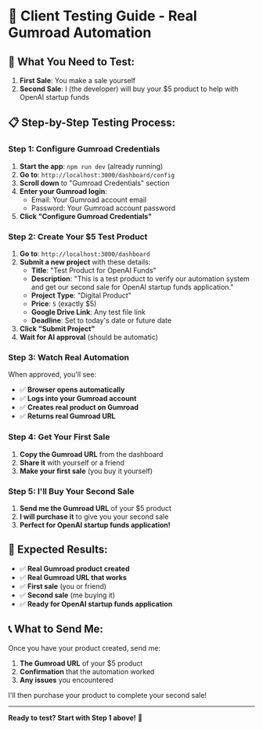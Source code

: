 # 🧪 Client Testing Guide - Real Gumroad Automation

## 🎯 What You Need to Test:

1. **First Sale**: You make a sale yourself
2. **Second Sale**: I (the developer) will buy your $5 product to help with OpenAI startup funds

## 📋 Step-by-Step Testing Process:

### **Step 1: Configure Gumroad Credentials**

1. **Start the app**: `npm run dev` (already running)
2. **Go to**: `http://localhost:3000/dashboard/config`
3. **Scroll down** to "Gumroad Credentials" section
4. **Enter your Gumroad login**:
   - Email: Your Gumroad account email
   - Password: Your Gumroad account password
5. **Click "Configure Gumroad Credentials"**

### **Step 2: Create Your $5 Test Product**

1. **Go to**: `http://localhost:3000/dashboard`
2. **Submit a new project** with these details:
   - **Title**: "Test Product for OpenAI Funds"
   - **Description**: "This is a test product to verify our automation system and get our second sale for OpenAI startup funds application."
   - **Project Type**: "Digital Product"
   - **Price**: `5` (exactly $5)
   - **Google Drive Link**: Any test file link
   - **Deadline**: Set to today's date or future date
3. **Click "Submit Project"**
4. **Wait for AI approval** (should be automatic)

### **Step 3: Watch Real Automation**

When approved, you'll see:
- ✅ **Browser opens automatically**
- ✅ **Logs into your Gumroad account**
- ✅ **Creates real product on Gumroad**
- ✅ **Returns real Gumroad URL**

### **Step 4: Get Your First Sale**

1. **Copy the Gumroad URL** from the dashboard
2. **Share it** with yourself or a friend
3. **Make your first sale** (you buy it yourself)

### **Step 5: I'll Buy Your Second Sale**

1. **Send me the Gumroad URL** of your $5 product
2. **I will purchase it** to give you your second sale
3. **Perfect for OpenAI startup funds application!**

## 🎉 Expected Results:

- ✅ **Real Gumroad product created**
- ✅ **Real Gumroad URL that works**
- ✅ **First sale** (you or friend)
- ✅ **Second sale** (me buying it)
- ✅ **Ready for OpenAI startup funds application**

## 📞 What to Send Me:

Once you have your product created, send me:
1. **The Gumroad URL** of your $5 product
2. **Confirmation** that the automation worked
3. **Any issues** you encountered

I'll then purchase your product to complete your second sale!

---

**Ready to test? Start with Step 1 above!** 🚀
